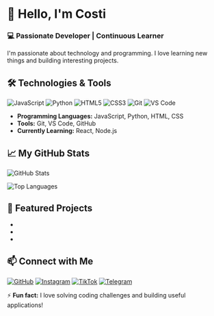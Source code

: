 # 👋 Hello, I'm Costi

### 💻 Passionate Developer | Continuous Learner

I'm passionate about technology and programming. I love learning new things and building interesting projects.

## 🛠️ Technologies & Tools

![JavaScript](https://img.shields.io/badge/JavaScript-F7DF1E?style=for-the-badge&logo=javascript&logoColor=black)
![Python](https://img.shields.io/badge/Python-3776AB?style=for-the-badge&logo=python&logoColor=white)
![HTML5](https://img.shields.io/badge/HTML5-E34F26?style=for-the-badge&logo=html5&logoColor=white)
![CSS3](https://img.shields.io/badge/CSS3-1572B6?style=for-the-badge&logo=css3&logoColor=white)
![Git](https://img.shields.io/badge/Git-F05032?style=for-the-badge&logo=git&logoColor=white)
![VS Code](https://img.shields.io/badge/VS_Code-007ACC?style=for-the-badge&logo=visual-studio-code&logoColor=white)

- **Programming Languages:** JavaScript, Python, HTML, CSS
- **Tools:** Git, VS Code, GitHub
- **Currently Learning:** React, Node.js

## 📈 My GitHub Stats

![GitHub Stats](https://github-readme-stats.vercel.app/api?username=costi54&show_icons=true&theme=radical)

![Top Languages](https://github-readme-stats.vercel.app/api/top-langs/?username=costi54&layout=compact&theme=radical)

## 🎯 Featured Projects

-
-
-

## 📫 Connect with Me

[![GitHub](https://img.shields.io/badge/GitHub-100000?style=for-the-badge&logo=github&logoColor=white)](https://github.com/cost154)
[![Instagram](https://img.shields.io/badge/Instagram-E4405F?style=for-the-badge&logo=instagram&logoColor=white)](https://instagram.com/costi.54)
[![TikTok](https://img.shields.io/badge/TikTok-000000?style=for-the-badge&logo=tiktok&logoColor=white)](https://tiktok.com/@costi.54)
[![Telegram](https://img.shields.io/badge/Telegram-2CA5E0?style=for-the-badge&logo=telegram&logoColor=white)](https://t.me/lKRVX)


⚡ **Fun fact:** I love solving coding challenges and building useful applications!
